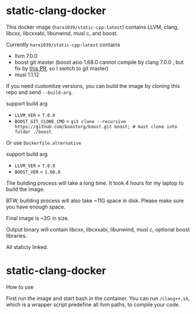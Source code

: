 # static-clang-docker
This docker image (`hare1039/static-cpp:latest`) contains LLVM, clang, libcxx, libcxxabi, libunwind, musl c, and boost.

Currently `hare1039/static-cpp:latest` contains 
- llvm 7.0.0
- boost git master (boost asio 1.68.0 cannot compile by clang 7.0.0 , but fix by [this PR](https://github.com/boostorg/asio/pull/91), so I switch to git master)
- musl 1.1.12

If you need customlize versions, you can build the image by cloning this repo and send `--build-arg`.

support build arg
- `LLVM_VER` = `7.0.0`
- `BOOST_GIT_CLONE_CMD` = `git clone --recursive https://github.com/boostorg/boost.git boost; # must clone into folder ./boost`

Or use `Dockerfile.alternative`

support build arg
- `LLVM_VER`  = `7.0.0`
- `BOOST_VER` = `1.68.0`

The building process will take a long time. It took 4 hours for my laptop to build the image. 

BTW, building process will also take ~11G space in disk. Please make sure you have enough space.

Final image is ~2G in size.

Output binary will contain libcxx, libcxxabi, libunwind, musl c, optional boost libraries.

All staticly linked.

# static-clang-docker
How to use

First run the image and start bash in the container. You can run `/clang++.sh`, which is a wrapper script predefine all llvm paths, to compile your code.

